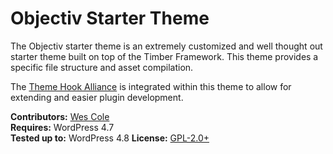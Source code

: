 # Objectiv Starter Theme

The Objectiv starter theme is an extremely customized and well thought out starter theme built on top of the Timber Framework. This theme provides a specific file structure and asset compilation.

The [Theme Hook Alliance](https://github.com/zamoose/themehookalliance) is integrated within this theme to allow for extending and easier plugin development.

__Contributors:__ [Wes Cole](https://github.com/wesleycole)  
__Requires:__ WordPress 4.7  
__Tested up to:__ WordPress 4.8 
__License:__ [GPL-2.0+](http://www.gnu.org/licenses/gpl-2.0.html)

